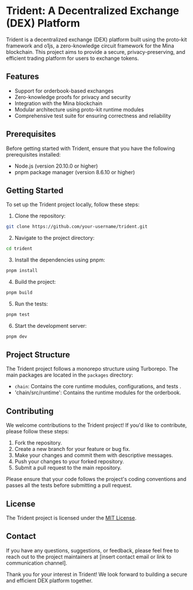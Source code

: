 # Trident: A Decentralized Exchange (DEX) Platform

Trident is a decentralized exchange (DEX) platform built using the proto-kit framework and o1js, a zero-knowledge circuit framework for the Mina blockchain. This project aims to provide a secure, privacy-preserving, and efficient trading platform for users to exchange tokens.

## Features

- Support for orderbook-based exchanges
- Zero-knowledge proofs for privacy and security
- Integration with the Mina blockchain
- Modular architecture using proto-kit runtime modules
- Comprehensive test suite for ensuring correctness and reliability

## Prerequisites

Before getting started with Trident, ensure that you have the following prerequisites installed:

- Node.js (version 20.10.0 or higher)
- pnpm package manager (version 8.6.10 or higher)

## Getting Started

To set up the Trident project locally, follow these steps:

1. Clone the repository:
```bash
git clone https://github.com/your-username/trident.git
```

2. Navigate to the project directory:
```bash
cd trident
```

3. Install the dependencies using pnpm:
```bash
pnpm install
```

4. Build the project:
```bash
pnpm build
```

5. Run the tests:
```bash
pnpm test
```

6. Start the development server:
```bash
pnpm dev
```

## Project Structure

The Trident project follows a monorepo structure using Turborepo. The main packages are located in the `packages` directory:

- `chain`: Contains the core runtime modules, configurations, and tests .
- 'chain/src/runtime': Contains the runtime modules for the orderbook.

## Contributing

We welcome contributions to the Trident project! If you'd like to contribute, please follow these steps:

1. Fork the repository.
2. Create a new branch for your feature or bug fix.
3. Make your changes and commit them with descriptive messages.
4. Push your changes to your forked repository.
5. Submit a pull request to the main repository.

Please ensure that your code follows the project's coding conventions and passes all the tests before submitting a pull request.

## License

The Trident project is licensed under the [MIT License](LICENSE).

## Contact

If you have any questions, suggestions, or feedback, please feel free to reach out to the project maintainers at [insert contact email or link to communication channel].

Thank you for your interest in Trident! We look forward to building a secure and efficient DEX platform together.